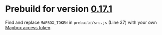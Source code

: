 # Prebuild for version [0.17.1](https://github.com/sgelb/mapline/releases/tag/v0.17.1)

Find and replace `MAPBOX_TOKEN` in `prebuild/src.js` (Line 37)
with your own [Mapbox access token](https://www.mapbox.com/help/create-api-access-token/).
